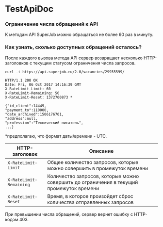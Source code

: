 # TestApiDoc

### Ограничение числа обращений к API
К методам API SuperJob можно обращаться не более 60 раз в минуту.

### Как узнать, сколько доступных обращений осталось?
После каждого вызова метода API сервер возвращает несколько HTTP-заголовков с текущим статусом ограничения числа запросов.

``` 
curl -i https://api.superjob.ru/2.0/vacancies/29955599/

HTTP/1.1 200 OK 
Date: Fri, 06 Oct 2017 14:16:39 GMT 
X-RateLimit-Limit: 60 
X-RateLimit-Remaining: 56 
X-RateLimit-Reset: 1372700873 * 

{"id_client":14449,
"payment_to":110000,
"date_archived":1506176701,
"address":null,
"profession":"Технический писатель", 
...}

```

*предполагаю, что формат даты/времени - UTC. 

| HTTP-заголовок | Описание |
| --- | --- |
| `X-RateLimit-Limit` | Общее количество запросов, которые можно совершить в промежуток времени |
| `X-RateLimit-Remaining` | Количество запросов, которые можно совершить до ограничения в текущий промежуток времени |
| `X-RateLimit-Reset` | Время, в которое произойдет сброс количества отправленных запросов |

При превышении числа обращений, сервер вернет ошибку с HTTP-кодом 403.

